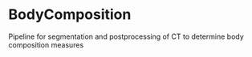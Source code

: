 # BodyComposition
Pipeline for segmentation and postprocessing of CT to determine body composition measures
